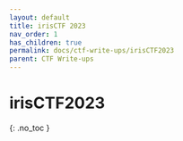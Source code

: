 ```yaml
---
layout: default
title: irisCTF 2023
nav_order: 1
has_children: true
permalink: docs/ctf-write-ups/irisCTF2023
parent: CTF Write-ups
---
```


# irisCTF2023
{: .no_toc }